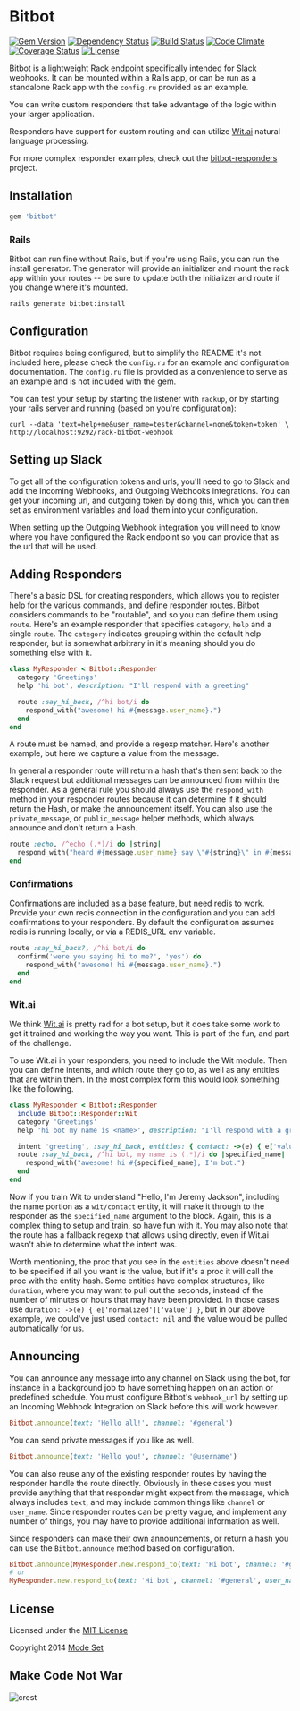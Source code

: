 Bitbot
======

[![Gem Version](https://img.shields.io/gem/v/bitbot.svg)](http://badge.fury.io/rb/bitbot)
[![Dependency Status](https://gemnasium.com/modeset/bitbot.svg)](https://gemnasium.com/modeset/bitbot)
[![Build Status](https://img.shields.io/travis/modeset/bitbot.svg)](https://travis-ci.org/modeset/bitbot)
[![Code Climate](https://img.shields.io/codeclimate/github/modeset/bitbot.svg)](https://codeclimate.com/github/modeset/bitbot)
[![Coverage Status](https://img.shields.io/coveralls/modeset/bitbot.svg)](https://coveralls.io/r/modeset/bitbot?branch=master)
[![License](http://img.shields.io/badge/license-MIT-brightgreen.svg)](http://opensource.org/licenses/MIT)

Bitbot is a lightweight Rack endpoint specifically intended for Slack webhooks. It can be mounted
within a Rails app, or can be run as a standalone Rack app with the `config.ru` provided as an
example.

You can write custom responders that take advantage of the logic within your larger application.

Responders have support for custom routing and can utilize [Wit.ai](http://wit.ai) natural language
processing.

For more complex responder examples, check out the
[bitbot-responders](https://github.com/modeset/bitbot-responders) project.


## Installation

```ruby
gem 'bitbot'
```

### Rails

Bitbot can run fine without Rails, but if you're using Rails, you can run the install generator.
The generator will provide an initializer and mount the rack app within your routes -- be sure to
update both the initializer and route if you change where it's mounted.

```shell
rails generate bitbot:install
```


## Configuration

Bitbot requires being configured, but to simplify the README it's not included here, please check
the `config.ru` for an example and configuration documentation. The `config.ru` file is provided as
a convenience to serve as an example and is not included with the gem.

You can test your setup by starting the listener with `rackup`, or by starting your rails server and
running (based on you're configuration):

```shell
curl --data 'text=help+me&user_name=tester&channel=none&token=token' \
http://localhost:9292/rack-bitbot-webhook
```


## Setting up Slack

To get all of the configuration tokens and urls, you'll need to go to Slack and add the Incoming
Webhooks, and Outgoing Webhooks integrations. You can get your incoming url, and outgoing token by
doing this, which you can then set as environment variables and load them into your configuration.

When setting up the Outgoing Webhook integration you will need to know where you have configured
the Rack endpoint so you can provide that as the url that will be used.


## Adding Responders

There's a basic DSL for creating responders, which allows you to register help for the various
commands, and define responder routes. Bitbot considers commands to be "routable", and so you can
define them using `route`. Here's an example responder that specifies `category`, `help` and a
single `route`. The `category` indicates grouping within the default help responder, but is somewhat
arbitrary in it's meaning should you do something else with it.

```ruby
class MyResponder < Bitbot::Responder
  category 'Greetings'
  help 'hi bot', description: "I'll respond with a greeting"

  route :say_hi_back, /^hi bot/i do
    respond_with("awesome! hi #{message.user_name}.")
  end
end
```

A route must be named, and provide a regexp matcher. Here's another example, but here we capture a
value from the message.

In general a responder route will return a hash that's then sent back to the Slack request but
additional messages can be announced from within the responder. As a general rule you should always
use the `respond_with` method in your responder routes because it can determine if it should return
the Hash, or make the announcement itself. You can also use the `private_message`, or
`public_message` helper methods, which always announce and don't return a Hash.

```ruby
route :echo, /^echo (.*)/i do |string|
  respond_with("heard #{message.user_name} say \"#{string}\" in #{message.channel}.")
end
```

### Confirmations

Confirmations are included as a base feature, but need redis to work. Provide your own redis
connection in the configuration and you can add confirmations to your responders. By default the
configuration assumes redis is running locally, or via a REDIS_URL env variable.

```ruby
route :say_hi_back?, /^hi bot/i do
  confirm('were you saying hi to me?', 'yes') do
    respond_with("awesome! hi #{message.user_name}.")
  end
end
```

### Wit.ai

We think [Wit.ai](http://wit.ai) is pretty rad for a bot setup, but it does take some work to get it
trained and working the way you want. This is part of the fun, and part of the challenge.

To use Wit.ai in your responders, you need to include the Wit module. Then you can define intents,
and which route they go to, as well as any entities that are within them. In the most complex form
this would look something like the following.

```ruby
class MyResponder < Bitbot::Responder
  include Bitbot::Responder::Wit
  category 'Greetings'
  help 'hi bot my name is <name>', description: "I'll respond with a greeting"

  intent 'greeting', :say_hi_back, entities: { contact: ->(e) { e['value'] } }
  route :say_hi_back, /^hi bot, my name is (.*)/i do |specified_name|
    respond_with("awesome! hi #{specified_name}, I'm bot.")
  end
end
```

Now if you train Wit to understand "Hello, I'm Jeremy Jackson", including the name portion as a
`wit/contact` entity, it will make it through to the responder as the `specified_name` argument to
the block. Again, this is a complex thing to setup and train, so have fun with it. You may also note
that the route has a fallback regexp that allows using directly, even if Wit.ai wasn't able to
determine what the intent was.

Worth mentioning, the proc that you see in the `entities` above doesn't need to be specified if all
you want is the value, but if it's a proc it will call the proc with the entity hash. Some entities
have complex structures, like `duration`, where you may want to pull out the seconds, instead of the
number of minutes or hours that may have been provided. In those cases use
`duration: ->(e) { e['normalized']['value'] }`, but in our above example, we could've just used
`contact: nil` and the value would be pulled automatically for us.


## Announcing

You can announce any message into any channel on Slack using the bot, for instance in a background
job to have something happen on an action or predefined schedule. You must configure Bitbot's
`webhook_url` by setting up an Incoming Webhook Integration on Slack before this will work however.

```ruby
Bitbot.announce(text: 'Hello all!', channel: '#general')
```

You can send private messages if you like as well.

```ruby
Bitbot.announce(text: 'Hello you!', channel: '@username')
```

You can also reuse any of the existing responder routes by having the responder handle the route
directly. Obviously in these cases you must provide anything that that responder might expect from
the message, which always includes `text`, and may include common things like `channel` or
`user_name`. Since responder routes can be pretty vague, and implement any number of things, you may
have to provide additional information as well.

Since responders can make their own announcements, or return a hash you can use the
`Bitbot.announce` method based on configuration.

```ruby
Bitbot.announce(MyResponder.new.respond_to(text: 'Hi bot', channel: '#general', user_name: 'system'))
# or
MyResponder.new.respond_to(text: 'Hi bot', channel: '#general', user_name: 'system')
```


## License

Licensed under the [MIT License](http://creativecommons.org/licenses/MIT/)

Copyright 2014 [Mode Set](https://github.com/modeset)


## Make Code Not War
![crest](https://secure.gravatar.com/avatar/aa8ea677b07f626479fd280049b0e19f?s=75)
